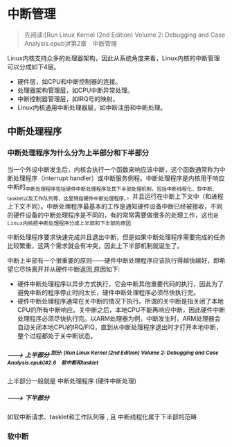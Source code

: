 # 中断管理
> 先阅读:[Run Linux Kernel (2nd Edition) Volume 2: Debugging and Case Analysis.epub]#第2章　中断管理

Linux内核支持众多的处理器架构，因此从系统角度来看，Linux内核的中断管理可以分成如下4层。
- 硬件层，如CPU和中断控制器的连接。
- 处理器架构管理层，如CPU中断异常处理。
- 中断控制器管理层，如IRQ号的映射。
- Linux内核通用中断处理器层，如中断注册和中断处理。


## 中断处理程序
### 中断处理程序为什么分为上半部分和下半部分
当一个外设中断发生后，内核会执行一个函数来响应该中断，这个函数通常称为中断处理程序（interrupt handler）或中断服务例程。中断处理程序是内核用于响应中断的<sub>中断处理程序包括硬件中断处理程序及其下半部处理机制，包括中断线程化、软中断、tasklet以及工作队列等，这里特指硬件中断处理程序。</sub>，并且运行在中断上下文中（和进程上下文不同）。中断处理程序最基本的工作是通知硬件设备中断已经被接收，不同的硬件设备的中断处理程序是不同的，有的常常需要做很多的处理工作，这也`是Linux内核把中断处理程序分成上半部和下半部的原因`

中断处理程序要求快速完成并且退出中断，但是如果中断处理程序需要完成的任务比较繁重，这两个需求就会有冲突，因此上下半部机制就诞生了。

中断上半部有一个很重要的原则——硬件中断处理程序应该执行得越快越好，即希望它尽快离开并从硬件中断返回,原因如下:
- 硬件中断处理程序以异步方式执行，它会中断其他重要代码的执行，因此为了避免中断的程序停止时间太长，硬件中断处理程序必须尽快执行完。
- 硬件中断处理程序通常在关中断的情况下执行。所谓的关中断是指关闭了本地CPU的所有中断响应。关中断之后，本地CPU不能再响应中断，因此硬件中断处理程序必须尽快执行完。以ARM处理器为例，中断发生时，ARM处理器会自动关闭本地CPU的IRQ/FIQ，直到从中断处理程序退出时才打开本地中断，整个过程都处于关中断状态。

##### ---> 上半部分 <sup>划分: [Run Linux Kernel (2nd Edition) Volume 2: Debugging and Case Analysis.epub]#2.6　软中断和tasklet</sup>
上半部分一般就是 中断处理程序  (硬件中断处理)

##### ---> 下半部分
如软中断请求、tasklet和工作队列等 , 且 中断线程化属于下半部的范畴

### 软中断
